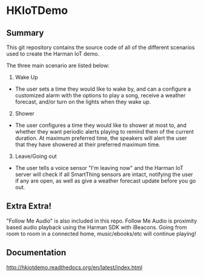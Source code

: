 # HKIoTDemo

Summary
-------
This git repository contains the source code of all of the different scenarios used to create the Harman IoT demo. 

The three main scenario are listed below:

1) Wake Up 

- The user sets a time they would like to wake by, and can a configure a customized alarm with the options to play a song, receive a weather forecast, and/or turn on the lights when they wake up. 

2) Shower 

- The user configures a time they would like to shower at most to, and whether they want periodic alerts playing to remind them of the current duration. At maximum preferred time, the speakers will alert the user that they have showered at their preferred maximum time. 

3) Leave/Going out

- The user tells a voice sensor "I'm leaving now" and the Harman IoT server will check if all SmartThing sensors are intact, notifying the user if any are open, as well as give a weather forecast update before you go out. 

Extra Extra!
------------
"Follow Me Audio" is also included in this repo. Follow Me Audio is proximity based audio playback using the Harman SDK with iBeacons. Going from room to room in a connected home, music/ebooks/etc will continue playing!

Documentation
-------------
http://hkiotdemo.readthedocs.org/en/latest/index.html


